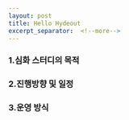 ```yaml
---
layout: post
title: Hello Hydeout
excerpt_separator:  <!--more-->
---
```


### 1.심화 스터디의 목적

### 2.진행방향 및 일정


### 3.운영 방식

